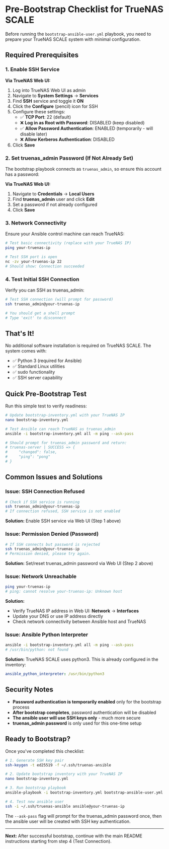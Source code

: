 # Pre-Bootstrap Checklist for TrueNAS SCALE

Before running the `bootstrap-ansible-user.yml` playbook, you need to prepare your TrueNAS SCALE system with minimal configuration.

## Required Prerequisites

### 1. Enable SSH Service

**Via TrueNAS Web UI:**
1. Log into TrueNAS Web UI as admin
2. Navigate to **System Settings** → **Services**
3. Find **SSH** service and toggle it **ON**
4. Click the **Configure** (pencil) icon for SSH
5. Configure these settings:
   - ✅ **TCP Port**: 22 (default)
   - ❌ **Log in as Root with Password**: DISABLED (keep disabled)
   - ✅ **Allow Password Authentication**: ENABLED (temporarily - will disable later)
   - ❌ **Allow Kerberos Authentication**: DISABLED
6. Click **Save**

### 2. Set truenas_admin Password (If Not Already Set)

The bootstrap playbook connects as `truenas_admin`, so ensure this account has a password:

**Via TrueNAS Web UI:**
1. Navigate to **Credentials** → **Local Users**
2. Find **truenas_admin** user and click **Edit**
3. Set a password if not already configured
4. Click **Save**

### 3. Network Connectivity

Ensure your Ansible control machine can reach TrueNAS:

```bash
# Test basic connectivity (replace with your TrueNAS IP)
ping your-truenas-ip

# Test SSH port is open
nc -zv your-truenas-ip 22
# Should show: Connection succeeded
```

### 4. Test Initial SSH Connection

Verify you can SSH as truenas_admin:

```bash
# Test SSH connection (will prompt for password)
ssh truenas_admin@your-truenas-ip

# You should get a shell prompt
# Type 'exit' to disconnect
```

## That's It! 

No additional software installation is required on TrueNAS SCALE. The system comes with:
- ✅ Python 3 (required for Ansible)
- ✅ Standard Linux utilities
- ✅ sudo functionality
- ✅ SSH server capability

## Quick Pre-Bootstrap Test

Run this simple test to verify readiness:

```bash
# Update bootstrap-inventory.yml with your TrueNAS IP
nano bootstrap-inventory.yml

# Test Ansible can reach TrueNAS as truenas_admin
ansible -i bootstrap-inventory.yml all -m ping --ask-pass

# Should prompt for truenas_admin password and return:
# truenas-server | SUCCESS => {
#     "changed": false,
#     "ping": "pong"
# }
```

## Common Issues and Solutions

### Issue: SSH Connection Refused
```bash
# Check if SSH service is running
ssh truenas_admin@your-truenas-ip
# If connection refused, SSH service is not enabled
```
**Solution:** Enable SSH service via Web UI (Step 1 above)

### Issue: Permission Denied (Password)
```bash
# If SSH connects but password is rejected
ssh truenas_admin@your-truenas-ip
# Permission denied, please try again.
```
**Solution:** Set/reset truenas_admin password via Web UI (Step 2 above)

### Issue: Network Unreachable
```bash
ping your-truenas-ip
# ping: cannot resolve your-truenas-ip: Unknown host
```
**Solution:** 
- Verify TrueNAS IP address in Web UI: **Network** → **Interfaces**
- Update your DNS or use IP address directly
- Check network connectivity between Ansible host and TrueNAS

### Issue: Ansible Python Interpreter
```bash
ansible -i bootstrap-inventory.yml all -m ping --ask-pass
# /usr/bin/python: not found
```
**Solution:** TrueNAS SCALE uses python3. This is already configured in the inventory:
```yaml
ansible_python_interpreter: /usr/bin/python3
```

## Security Notes

- **Password authentication is temporarily enabled** only for the bootstrap process
- **After bootstrap completes**, password authentication will be disabled
- **The ansible user will use SSH keys only** - much more secure
- **truenas_admin password** is only used for this one-time setup

## Ready to Bootstrap?

Once you've completed this checklist:

```bash
# 1. Generate SSH key pair
ssh-keygen -t ed25519 -f ~/.ssh/truenas-ansible

# 2. Update bootstrap inventory with your TrueNAS IP
nano bootstrap-inventory.yml

# 3. Run bootstrap playbook
ansible-playbook -i bootstrap-inventory.yml bootstrap-ansible-user.yml --ask-pass

# 4. Test new ansible user
ssh -i ~/.ssh/truenas-ansible ansible@your-truenas-ip
```

The `--ask-pass` flag will prompt for the truenas_admin password once, then the ansible user will be created with SSH key authentication.

---

**Next:** After successful bootstrap, continue with the main README instructions starting from step 4 (Test Connection).
